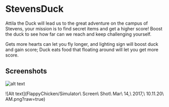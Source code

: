 # StevensDuck
Attila the Duck will lead us to the great adventure on the campus of Stevens, your mission is to find secret items and get a higher score! Boost the duck to see how far can we reach and keep challenging yourself.

Gets more hearts can let you fly longer, and lighting sign will boost duck and gain score; Duck eats food that floating around will let you get more score.
## Screenshots
![alt text](https://github.com/XinZouS/iOSdemo_flappyBirdInStevens/blob/master/FlappyChicken/Simulator%20Screen%20Shot%20Mar%2014%2C%202017%2C%2010.11.17%20AM.png)

![Alt text](FlappyChicken/Simulator\ Screen\ Shot\ Mar\ 14,\ 2017,\ 10.11.20\ AM.png?raw=true)


